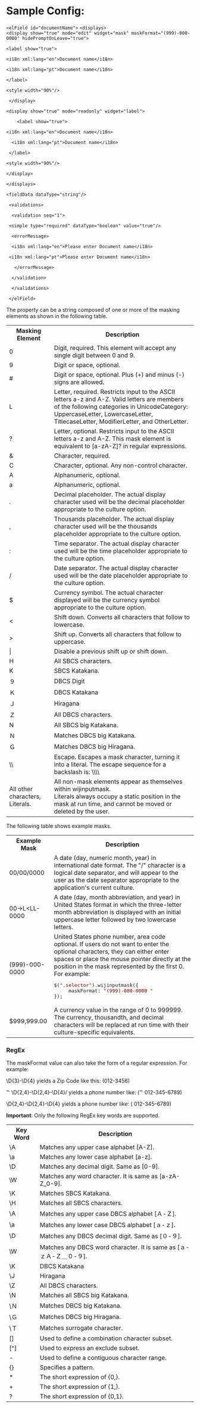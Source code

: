 
# Sample Config:

`<elField id="documentName">`
`<displays>                  `                           
 `<display show="true" mode="edit" widget="mask" maskFormat="(999)-000-0000" hidePromptOnLeave="true">`
    
                                               
 `<label show="true">`
                      
                                
  `<i18n xml:lang="en">Document name</i18n>`
                       
                              
   `<i18n xml:lang="pt">Document name</i18n>`
                   
                               
  `</label>`
                                                  
  `<style width="90%"/>`
                                            
   ` </display>`
                                               
 `<display show="true" mode="readonly" widget="label">`
                                              
  `    <label show="true">`
             
                                         
  `<i18n xml:lang="en">Document name</i18n>`
            
                                        
  `  <i18n xml:lang="pt">Document name</i18n>`
              
                                  
   ` </label>`
   
`<style width="90%"/>`

`</display>`
    
`</displays>`
   
 `<fieldData dataType="string"/>`
                                         
  ` <validations>`
                                             
 `  <validation seq="1">`
                                                  
 ` <simple type="required" dataType="boolean" value="true"/>`
                                                
  `  <errorMessage>`
                                                   
   `  <i18n xml:lang="en">Please enter Document name</i18n>`
                                                    
   ` <i18n xml:lang="pt">Please enter Document name</i18n>`
                                               
  `   </errorMessage>`
                                            
  `  </validation>`
                                       
   `  </validations>`
                                      
 ` </elField>`



<div id="i-remarks-section-content" class="i-section-content" style="display: block;"><p>The property can be a string composed of one or more of the masking elements as shown in the following table.</p>
<table>
<tbody>
<tr>
<th>Masking Element</th>
<th>Description</th></tr>
<tr>
<td>0</td>
<td>Digit, required. This element will accept any single digit between 0 and 9.</td></tr>
<tr>
<td>9</td>
<td>Digit or space, optional.</td></tr>
<tr>
<td>#</td>
<td>Digit or space, optional. Plus (+) and minus (-) signs are allowed.</td></tr>
<tr>
<td>L</td>
<td>Letter, required. Restricts input to the ASCII letters a-z and A-Z.&nbsp;Valid letters are members of the following categories in UnicodeCategory: UppercaseLetter, LowercaseLetter, TitlecaseLetter, ModifierLetter, and OtherLetter.</td></tr>
<tr>
<td>?</td>
<td>Letter, optional. Restricts input to the ASCII letters a-z and A-Z. This mask element is equivalent to [a-zA-Z]? in regular expressions.</td></tr>
<tr>
<td>&amp;</td>
<td>Character, required.</td></tr>
<tr>
<td>C</td>
<td>Character, optional. Any non-control character.</td></tr>
<tr>
<td>A</td>
<td>Alphanumeric, optional.</td></tr>
<tr>
<td>a</td>
<td>Alphanumeric, optional.</td></tr>
<tr>
<td>.</td>
<td>Decimal placeholder. The actual display character used will be the decimal placeholder appropriate to the culture option.</td></tr>
<tr>
<td>,</td>
<td>Thousands placeholder. The actual display character used will be the thousands placeholder appropriate to the culture option.</td></tr>
<tr>
<td>:</td>
<td>Time separator. The actual display character used will be the time placeholder appropriate to the culture option.</td></tr>
<tr>
<td>/</td>
<td>Date separator. The actual display character used will be the date placeholder appropriate to the culture option.</td></tr>
<tr>
<td>$</td>
<td>Currency symbol. The actual character displayed will be the currency symbol appropriate to the culture option.</td></tr>
<tr>
<td>&lt;</td>
<td>Shift down. Converts all characters that follow to lowercase.</td></tr>
<tr>
<td>&gt;</td>
<td>Shift up. Converts all characters that follow to uppercase.</td></tr>
<tr>
<td>|</td>
<td>Disable a previous shift up or shift down.</td></tr>
<tr>
<td>H</td>
<td>All SBCS characters.</td></tr>
<tr>
<td>K</td>
<td>SBCS Katakana.</td></tr>
<tr>
<td>９</td>
<td>DBCS Digit</td></tr>
<tr>
<td>Ｋ</td>
<td>DBCS Katakana</td></tr>
<tr>
<td>Ｊ</td>
<td>Hiragana</td></tr>
<tr>
<td>Ｚ</td>
<td>All DBCS characters.</td></tr>
<tr>
<td>N</td>
<td>All SBCS big Katakana.</td></tr>
<tr>
<td>Ｎ</td>
<td>Matches DBCS big Katakana.</td></tr>
<tr>
<td>Ｇ</td>
<td>Matches DBCS big Hiragana.</td></tr>
<tr>
<td>\\</td>
<td>Escape. Escapes a mask character, turning it into a literal. The escape sequence for a backslash is: <a>\\\\</a></td></tr>
<tr>
<td>All other characters, Literals.</td>
<td>All non-mask elements appear as themselves within wijinputmask.<br>Literals always occupy a static position in the mask at run time, and cannot be moved or deleted by the user.</td></tr></tbody></table>
<p>The following table shows example masks.</p>
<table>
<tbody>
<tr>
<th>Example Mask</th>
<th>Description</th></tr>
<tr>
<td>00/00/0000</td>
<td>A date (day, numeric month, year) in international date format. The "/" character is a logical date separator, and will appear to the user as the date separator appropriate to the application's current culture.</td></tr>
<tr>
<td>00-&gt;L&lt;LL-0000</td>
<td>A date (day, month abbreviation, and year) in United States format in which the three-letter month abbreviation is displayed with an initial uppercase letter followed by two lowercase letters.</td></tr>
<tr>
<td>(999)-000-0000</td>
<td>United States phone number, area code optional. If users do not want to enter the optional characters, they can either enter spaces or place the mouse pointer directly at the position in the mask represented by the first 0. For example:&nbsp;<br>
<div class="i-filtered-content-Javascript" data-title="Javascript" data-itemid="Javascript"><pre>$(<span style="COLOR: #800000">".selector"</span>).wijinputmask({
     maskFormat: <span style="COLOR: #800000">"(999)-000-0000 "</span>
});</pre></div></td></tr>
<tr>
<td>$999,999.00</td>
<td>A currency value in the range of 0 to 999999. The currency, thousandth, and decimal characters will be replaced at run time with their culture-specific equivalents.</td></tr></tbody></table>
<h3>RegEx</h3>
<p>The maskFormat value can also take the form of a regular expression. For example:&nbsp;</p>
<p>\D{3}-\D{4} yields a Zip Code like this: (012-3456)</p>
<p>℡ \D{2,4}-\D{2,4}-\D{4}/ yields a phone number like: (℡ 012-345-6789)</p>
<p>\D{2,4}-\D{2,4}-\D{4} yields a phone number like: ( 012-345-6789)</p>
<div class="i-box i-box-note"><strong>Important</strong>: Only the following RegEx key words are supported. </div> 
<table>
<tbody>
<tr>
<th>Key Word</th>
<th>Description</th></tr>
<tr>
<td>\A</td>
<td>Matches any upper case alphabet [A-Z].</td></tr>
<tr>
<td>\a</td>
<td>Matches any lower case alphabet [a-z].</td></tr>
<tr>
<td>\D</td>
<td>Matches any decimal digit. Same as [0-9].</td></tr>
<tr>
<td>\W</td>
<td>Matches any word character. It is same as [a-zA-Z_0-9].</td></tr>
<tr>
<td>\K</td>
<td>Matches SBCS Katakana.</td></tr>
<tr>
<td>\H</td>
<td>Matches all SBCS characters.</td></tr>
<tr>
<td>\A</td>
<td>Matches any upper case DBCS alphabet [Ａ-Ｚ].</td></tr>
<tr>
<td>\a</td>
<td>Matches any lower case DBCS alphabet [ａ-ｚ].</td></tr>
<tr>
<td>\D</td>
<td>Matches any DBCS decimal digit. Same as [０-９].</td></tr>
<tr>
<td>\W</td>
<td>Matches any DBCS word character. It is same as [ａ-ｚＡ-Ｚ＿０-９].</td></tr>
<tr>
<td>\K</td>
<td>DBCS Katakana</td></tr>
<tr>
<td>\J</td>
<td>Hiragana</td></tr>
<tr>
<td>\Z</td>
<td>All DBCS characters.</td></tr>
<tr>
<td>\N</td>
<td>Matches all SBCS big Katakana.</td></tr>
<tr>
<td>\Ｎ</td>
<td>Matches DBCS big Katakana.</td></tr>
<tr>
<td>\Ｇ</td>
<td>Matches DBCS big Hiragana.</td></tr>
<tr>
<td>\Ｔ</td>
<td>Matches surrogate character.</td></tr>
<tr>
<td>[]</td>
<td>Used to define a combination character subset.</td></tr>
<tr>
<td>[^]</td>
<td>Used to express an exclude subset.</td></tr>
<tr>
<td>-</td>
<td>Used to define a contiguous character range.</td></tr>
<tr>
<td>{}</td>
<td>Specifies a pattern.</td></tr>
<tr>
<td>*</td>
<td>The short expression of {0,}.</td></tr>
<tr>
<td>+</td>
<td>The short expression of {1,}.</td></tr>
<tr>
<td>?</td>
<td>The short expression of {0,1}.</td></tr></tbody></table></div>
